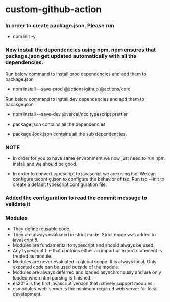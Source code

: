 # custom-github-action

### In order to create package.json. Please run
* npm init -y 

### Now install the dependencies using npm. npm ensures that package.json get updated automatically with all the dependencies.

Run below command to install prod dependencies and add them to package.json
* npm install --save-prod @actions/github @actions/core

Run below command to install dev dependencies and add them to pacakge.json
* npm install --save-dev @vercel/ncc typescript prettier

* package.json contains all the dependencies
* package-lock.json contains all the sub dependencies.

### NOTE
* In order for you to have same environment we now just need to run npm install and we should be good.

* In order to convert typescript to javascript we are using tsc. We can configure tsconfig.json to configure the behavior of tsc. Run tsc --init to create a default typescript configuration file.

### Added the configuration to read the commit message to validate it


### Modules
* They define reusable code.
* They are always evaluated in strict mode. Strict mode was added to javascript 5.
* Modules are fundamental to typescript and should always be used.
* Any typescript file that contains either an import or export statement is treated as module.
* Modules are never evaluated in global scope. It is always local. Only exported code can be used outside of the module.
* Modules are always deferred and loaded asynchronously and are only loaded when html parsing is finished.
* es2015 is the first javascript version that natively support modules.
* esmodules-web-server is the minimum required web server for local development.
